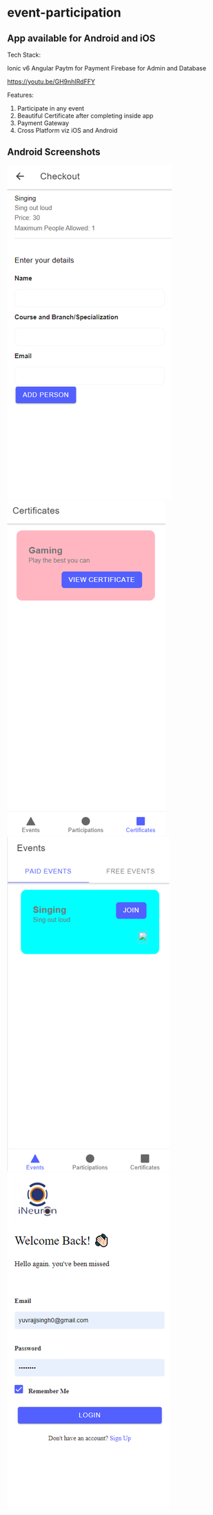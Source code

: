 # event-participation
## App available for Android and iOS

Tech Stack:

Ionic v6
Angular
Paytm for Payment
Firebase for Admin and Database

https://youtu.be/GH9nhIRdFFY

Features:

1. Participate in any event
2. Beautiful Certificate after completing inside app
3. Payment Gateway
4. Cross Platform viz iOS and Android

## Android Screenshots
![alt text](https://raw.githubusercontent.com/yuvrajjsingh0/event-participation/master/android1.png)
![alt text](https://raw.githubusercontent.com/yuvrajjsingh0/event-participation/master/android2.png)
![alt text](https://raw.githubusercontent.com/yuvrajjsingh0/event-participation/master/android3.png)
![alt text](https://raw.githubusercontent.com/yuvrajjsingh0/event-participation/master/android4.png)

